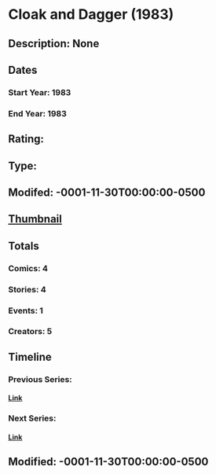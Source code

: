 # Cloak and Dagger (1983)
## Description: None
## Dates
### Start Year: 1983
### End Year: 1983
## Rating: 
## Type: 
## Modifed: -0001-11-30T00:00:00-0500
## [Thumbnail](http://i.annihil.us/u/prod/marvel/i/mg/c/60/4bb554df492cc.jpg)
## Totals
### Comics: 4
### Stories: 4
### Events: 1
### Creators: 5
## Timeline
### Previous Series: 
#### [Link]()
### Next Series: 
#### [Link]()
## Modified: -0001-11-30T00:00:00-0500